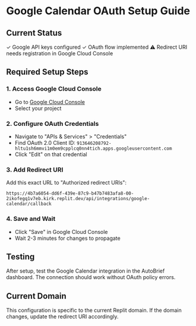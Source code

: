 # Google Calendar OAuth Setup Guide

## Current Status
✓ Google API keys configured
✓ OAuth flow implemented
⚠️ Redirect URI needs registration in Google Cloud Console

## Required Setup Steps

### 1. Access Google Cloud Console
- Go to [Google Cloud Console](https://console.cloud.google.com)
- Select your project

### 2. Configure OAuth Credentials
- Navigate to "APIs & Services" > "Credentials"
- Find OAuth 2.0 Client ID: `913646208792-hltu1sh6mmvi1m0em9cpplcq0nn4tich.apps.googleusercontent.com`
- Click "Edit" on that credential

### 3. Add Redirect URI
Add this exact URL to "Authorized redirect URIs":
```
https://4b7a6054-dd6f-439e-87c9-b47b7483afa8-00-2ikofegq1v7eb.kirk.replit.dev/api/integrations/google-calendar/callback
```

### 4. Save and Wait
- Click "Save" in Google Cloud Console
- Wait 2-3 minutes for changes to propagate

## Testing
After setup, test the Google Calendar integration in the AutoBrief dashboard. The connection should work without OAuth policy errors.

## Current Domain
This configuration is specific to the current Replit domain. If the domain changes, update the redirect URI accordingly.